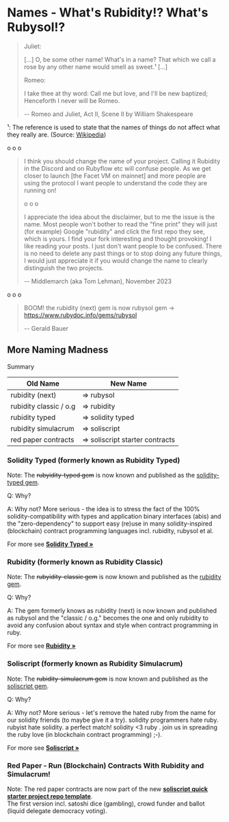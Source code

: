 # Names  - What's Rubidity!? What's Rubysol!?


> Juliet:
>
> [...] O, be some other name!
> What's in a name? That which we call a rose by any other name would smell as sweet.¹ [...]
> 
> Romeo:
>
> I take thee at thy word: Call me but love, and I'll be new baptized; 
> Henceforth I never will be Romeo.
>
> -- Romeo and Juliet, Act II, Scene II by William Shakespeare 

¹: The reference is used to state that 
the names of things do not affect what they really are. (Source: [Wikipedia](https://en.wikipedia.org/wiki/A_rose_by_any_other_name_would_smell_as_sweet))

o o o


>  I think you should change the name of your project. 
>  Calling it Rubidity in the Discord and on Rubyflow etc will confuse people. As we get closer to launch [the Facet VM on mainnet] 
> and more people are using the protocol 
> I want people to understand the code they are running on!
>
>  o o o
>
> I appreciate the idea about the disclaimer, but to me the issue is the name. Most people won't bother to read the "fine print" they will just (for example) Google "rubidity" 
> and click the first repo they see, which is yours.
> I find your fork interesting and thought provoking! I like reading your posts. I just don't want people to be confused. There is no need to delete any past things or to stop doing any future things, I would just appreciate it if you would change the name to clearly distinguish the two projects.
> 
> -- Middlemarch (aka Tom Lehman), November 2023

o o o

> BOOM!  the rubidity (next) gem is
>   now rubysol gem -> https://www.rubydoc.info/gems/rubysol
>
> -- Gerald Bauer





## More Naming Madness

Summary

| Old Name                |  New Name   |
|-------------------------|-------------|
| rubidity (next)         | ⇒ rubysol   |
| rubidity classic / o.g  | ⇒ rubidity  |
| rubidity typed          | ⇒ solidity typed  |
| rubidity simulacrum     | ⇒ soliscript  |
| red paper contracts     | ⇒ soliscript starter contracts |



### Solidity Typed (formerly known as Rubidity Typed)

Note: The ~~rubyidity-typed gem~~ is now known and published as the [solidity-typed gem](https://rubygems.org/gems/solidity-typed).

Q: Why?

A: Why not?  More serious - the idea is to stress the fact of the 100% solidity-compatibility with types and application binary interfaces (abis)
and the "zero-dependency" to support easy (re)use in many solidity-inspired (blockchain) contract programming languages incl. rubidity, rubysol et al.   


For more see [**Solidity Typed »**](solidity-typed)



### Rubidity  (formerly known as Rubidity Classic)


Note: The ~~rubyidity-classic gem~~ is now known and published as the [rubidity gem](https://rubygems.org/gems/rubidity).

Q: Why?

A:  The gem formerly knows as rubidity (next) is now known and published
as rubysol and the "classic / o.g." becomes the one and only rubidity
to avoid any confusion about syntax and style when contract programming in ruby.


For more see [**Rubidity »**](rubidity)



### Soliscript (formerly known as Rubidity Simulacrum)


Note: The ~~rubidity-simulacrum gem~~ is now known and published as the [soliscript gem](https://rubygems.org/gems/soliscript).


Q: Why?

A: Why not?  More serious - let's remove the hated ruby from the name for our solidity friends (to maybe give it a try). solidity programmers hate ruby. rubyist hate solidity. a perfect match! solidity <3 ruby . join us in spreading the ruby love (in blockchain contract programming) ;-).

For more see [**Soliscript »**](https://github.com/soliscript/soliscript)



### Red Paper - Run (Blockchain) Contracts With Rubidity and Simulacrum!

Note: The red paper contracts are now 
part of the new [**soliscript quick starter project repo template**](https://github.com/soliscript/soliscript.starter).  
The first version incl. satoshi dice (gambling), crowd funder and ballot (liquid delegate democracy voting). 




